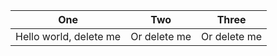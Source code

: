 | One                    | Two          | Three        |
| ---------------------- | ------------ | ------------ |
| Hello world, delete me | Or delete me | Or delete me |